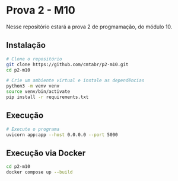 # Prova 2 - M10

Nesse repositório estará a prova 2 de progmamação, do módulo 10.

## Instalação

```bash
# Clone o repositório
git clone https://github.com/cmtabr/p2-m10.git
cd p2-m10

# Crie um ambiente virtual e instale as dependências
python3 -m venv venv
source venv/bin/activate
pip install -r requirements.txt
```

## Execução
```bash
# Execute o programa
uvicorn app:app --host 0.0.0.0 --port 5000
```

## Execução via Docker
```bash
cd p2-m10
docker compose up --build 
```

